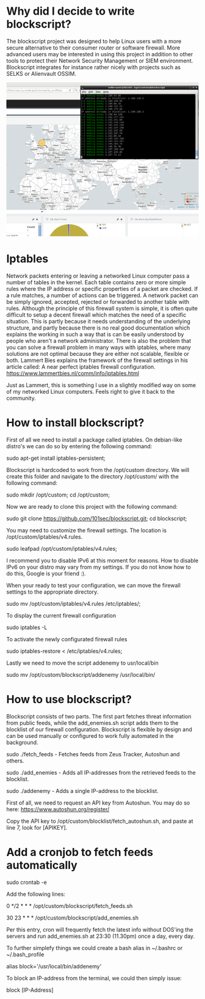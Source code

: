 # Why did I decide to write blockscript?
The blockscript project was designed to help Linux users with a more secure alternative to their consumer router or software firewall. More advanced users may be interested in using this project in addition to other tools to protect their Network Security Management or SIEM environment. Blockscript integrates for instance rather nicely with projects such as SELKS or Alienvault OSSIM.

![alt text](https://raw.githubusercontent.com/101sec/blockscript/master/screenshot/blockscript.PNG)

# Iptables
Network packets entering or leaving a networked Linux computer pass a number of tables in the kernel. Each table contains zero or more simple rules where the IP address or specific properties of a packet are checked. If a rule matches, a number of actions can be triggered. A network packet can be simply ignored, accepted, rejected or forwarded to another table with rules. Although the principle of this firewall system is simple, it is often quite difficult to setup a decent firewall which matches the need of a specific situation. This is partly because it needs understanding of the underlying structure, and partly because there is no real good documentation which explains the working in such a way that is can be easily understood by people who aren't a network administrator. There is also the problem that you can solve a firewall problem in many ways with iptables, where many solutions are not optimal because they are either not scalable, flexible or both. Lammert Bies explains the framework of the firewall settings in his article called: A near perfect iptables firewall configuration. https://www.lammertbies.nl/comm/info/iptables.html

Just as Lammert, this is something I use in a slightly modified way on some of my networked Linux computers. Feels right to give it back to the community.

# How to install blockscript?
First of all we need to install a package called iptables. On debian-like distro's we can do so by entering the following command:

sudo apt-get install iptables-persistent; 

Blockscript is hardcoded to work from the /opt/custom directory. We will create this folder and navigate to the directory /opt/custom/ with the following command:

sudo mkdir /opt/custom; cd /opt/custom; 

Now we are ready to clone this project with the following command:

sudo git clone https://github.com/101sec/blockscript.git; 
cd blockscript; 

You may need to customize the firewall settings. The location is /opt/custom/iptables/v4.rules. 

sudo leafpad /opt/custom/iptables/v4.rules;

I recommend you to disable IPv6 at this moment for reasons. How to disable IPv6 on your distro may vary from my settings. If you do not know how to do this, Google is your friend :).

When your ready to test your configuration, we can move the firewall settings to the appropriate directory.

sudo mv /opt/custom/iptables/v4.rules /etc/iptables/;

To display the current firewall configuration

sudo iptables -L

To activate the newly configurated firewall rules

sudo iptables-restore < /etc/iptables/v4.rules;

Lastly we need to move the script addenemy to usr/local/bin

sudo mv /opt/custom/blockscript/addenemy /usr/local/bin/


# How to use blockscript?
Blockscript consists of two parts. The first part fetches threat information from public feeds, while the add_enemies.sh script adds them to the blocklist of our firewall configuration. Blockscript is flexible by design and can be used manually or configured to work fully automated in the background. 

sudo ./fetch_feeds - Fetches feeds from Zeus Tracker, Autoshun and others.

sudo ./add_enemies - Adds all IP-addresses from the retrieved feeds to the blocklist.

sudo ./addenemy <IP-ADDRESS> - Adds a single IP-address to the blocklist. 

First of all, we need to request an API key from Autoshun. You may do so here: https://www.autoshun.org/register/

Copy the API key to /opt/custom/blocklist/fetch_autoshun.sh, and paste at line 7, look for [APIKEY].    

# Add a cronjob to fetch feeds automatically

sudo crontab -e

Add the following lines:

0 */2 * * * /opt/custom/blockscript/fetch_feeds.sh

30 23 * * * /opt/custom/blockscript/add_enemies.sh

Per this entry, cron will frequently fetch the latest info without DOS'ing the servers and run add_enemies.sh at 23:30 (11.30pm) once a day, every day. 

To further simplefy things we could create a bash alias in ~/.bashrc or ~/.bash_profile

alias block='/usr/local/bin/addenemy'

To block an IP-address from the terminal, we could then simply issue:

block [IP-Address]
